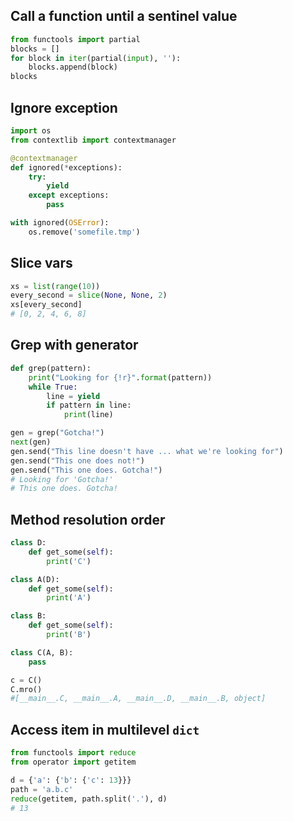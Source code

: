 ## Call a function until a sentinel value


```python
from functools import partial
blocks = []
for block in iter(partial(input), ''):
    blocks.append(block)
blocks
```

## Ignore exception
```python
import os
from contextlib import contextmanager

@contextmanager
def ignored(*exceptions):
    try:
        yield
    except exceptions:
        pass

with ignored(OSError):
    os.remove('somefile.tmp')
```


## Slice vars

```python
xs = list(range(10))
every_second = slice(None, None, 2)
xs[every_second]
# [0, 2, 4, 6, 8]
```

## Grep with generator

```python
def grep(pattern):
    print("Looking for {!r}".format(pattern))
    while True:
        line = yield
        if pattern in line:
            print(line)

gen = grep("Gotcha!")
next(gen)
gen.send("This line doesn't have ... what we're looking for")
gen.send("This one does not!")
gen.send("This one does. Gotcha!")
# Looking for 'Gotcha!'
# This one does. Gotcha!
```

## Method resolution order

```python
class D:
    def get_some(self):
        print('C')

class A(D):
    def get_some(self):
        print('A')

class B:
    def get_some(self):
        print('B')

class C(A, B):
    pass

c = C()
C.mro()
#[__main__.C, __main__.A, __main__.D, __main__.B, object]
```

## Access item in multilevel `dict`

```python
from functools import reduce
from operator import getitem

d = {'a': {'b': {'c': 13}}}
path = 'a.b.c'
reduce(getitem, path.split('.'), d)
# 13
```


